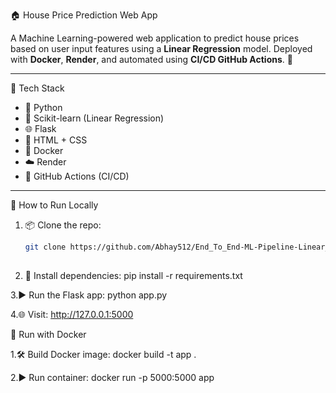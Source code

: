 🏠 House Price Prediction Web App

A Machine Learning-powered web application to predict house prices based on user input features using a **Linear Regression** model. Deployed with **Docker**, **Render**, and automated using **CI/CD GitHub Actions**. 🚀

---

 🔧 Tech Stack

- 🐍 Python
- 🔢 Scikit-learn (Linear Regression)
- 🌐 Flask
- 🎨 HTML + CSS
- 🐳 Docker
- ☁️ Render
- 🔁 GitHub Actions (CI/CD)

---


 🚀 How to Run Locally

1. 📦 Clone the repo:
   ```bash
   git clone https://github.com/Abhay512/End_To_End-ML-Pipeline-Linear_Regression-Docker-Flask-Cloud_Deploy.git
  
2. 📁 Install dependencies:
    pip install -r requirements.txt

3.▶️ Run the Flask app:
    python app.py

4.🌐 Visit:
    http://127.0.0.1:5000

 🐳 Run with Docker
 
 1.🛠️ Build Docker image:
    docker build -t app .

2.▶️ Run container:
    docker run -p 5000:5000 app
